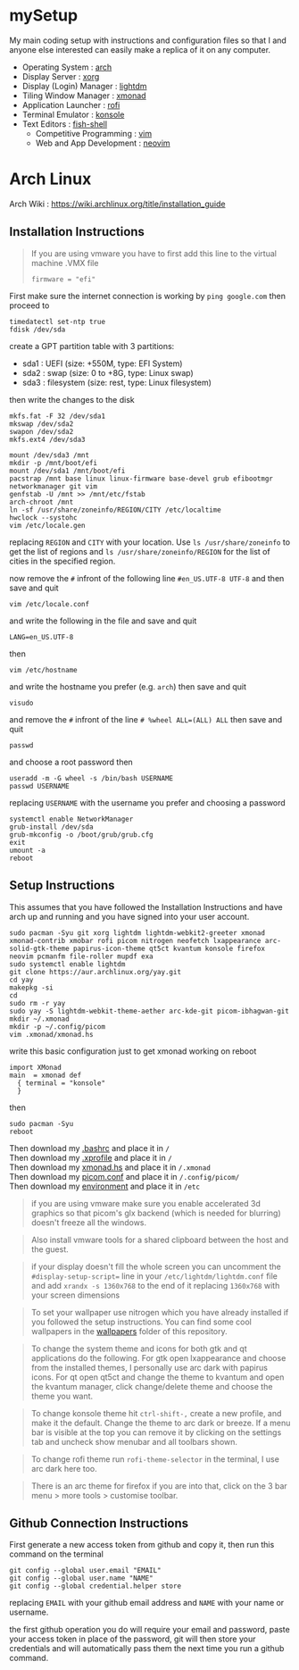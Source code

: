 # mySetup

My main coding setup with instructions and configuration files so that I and anyone else interested can easily make a replica of it on any computer.

- Operating System : [arch](./arch/)
- Display Server : [xorg](./xorg/)
- Display (Login) Manager : [lightdm](./lightdm/)
- Tiling Window Manager : [xmonad](./xmonad/)
- Application Launcher : [rofi]()
- Terminal Emulator : [konsole]()
- Text Editors : [fish-shell]()
  - Competitive Programming : [vim](./cpvim/)
  - Web and App Development : [neovim](./neovim/)

# Arch Linux

Arch Wiki : https://wiki.archlinux.org/title/installation_guide

## Installation Instructions

> If you are using vmware you have to first add this line to the virtual machine .VMX file
>
> ```
> firmware = "efi"
> ```

First make sure the internet connection is working by `ping google.com` then proceed to

```
timedatectl set-ntp true
fdisk /dev/sda
```

create a GPT partition table with 3 partitions:
  - sda1 : UEFI (size: +550M, type: EFI System)
  - sda2 : swap (size: 0 to +8G, type: Linux swap)
  - sda3 : filesystem (size: rest, type: Linux filesystem)

then write the changes to the disk

```
mkfs.fat -F 32 /dev/sda1
mkswap /dev/sda2
swapon /dev/sda2
mkfs.ext4 /dev/sda3

mount /dev/sda3 /mnt
mkdir -p /mnt/boot/efi
mount /dev/sda1 /mnt/boot/efi
pacstrap /mnt base linux linux-firmware base-devel grub efibootmgr networkmanager git vim 
genfstab -U /mnt >> /mnt/etc/fstab
arch-chroot /mnt
ln -sf /usr/share/zoneinfo/REGION/CITY /etc/localtime
hwclock --systohc
vim /etc/locale.gen
```

replacing `REGION` and `CITY` with your location. Use `ls /usr/share/zoneinfo` to get the list of regions and `ls /usr/share/zoneinfo/REGION` for the list of cities in the specified region.

now remove the `#` infront of the following line `#en_US.UTF-8 UTF-8` and then save and quit

```
vim /etc/locale.conf
```

and write the following in the file and save and quit

```
LANG=en_US.UTF-8
```

then

```
vim /etc/hostname
```

and write the hostname you prefer (e.g. `arch`) then save and quit

```
visudo
```

and remove the `#` infront of the line `# %wheel ALL=(ALL) ALL` then save and quit

```
passwd
```

and choose a root password then

```
useradd -m -G wheel -s /bin/bash USERNAME
passwd USERNAME
```

replacing `USERNAME` with the username you prefer and choosing a password

```
systemctl enable NetworkManager
grub-install /dev/sda
grub-mkconfig -o /boot/grub/grub.cfg
exit
umount -a
reboot
```

## Setup Instructions

This assumes that you have followed the Installation Instructions and have arch up and running and you have signed into your user account.

```
sudo pacman -Syu git xorg lightdm lightdm-webkit2-greeter xmonad xmonad-contrib xmobar rofi picom nitrogen neofetch lxappearance arc-solid-gtk-theme papirus-icon-theme qt5ct kvantum konsole firefox neovim pcmanfm file-roller mupdf exa
sudo systemctl enable lightdm
git clone https://aur.archlinux.org/yay.git
cd yay
makepkg -si
cd
sudo rm -r yay
sudo yay -S lightdm-webkit-theme-aether arc-kde-git picom-ibhagwan-git
mkdir ~/.xmonad
mkdir -p ~/.config/picom
vim .xmonad/xmonad.hs
```

write this basic configuration just to get xmonad working on reboot

```
import XMonad
main  = xmonad def
  { terminal = "konsole"
  }
```

then

```
sudo pacman -Syu
reboot
```

Then download my [.bashrc](./.bashrc) and place it in `/`			<br />
Then download my [.xprofile](./.xprofile) and place it in `/`			<br />
Then download my [xmonad.hs](./xmonad.hs) and place it in `/.xmonad`		<br />
Then download my [picom.conf](./picom.conf) and place it in `/.config/picom/`	<br />
Then download my [environment](./environment) and place it in `/etc`		<br />

> if you are using vmware make sure you enable accelerated 3d graphics so that picom's glx backend (which is needed for blurring) doesn't freeze all the windows.

> Also install vmware tools for a shared clipboard between the host and the guest.

> if your display doesn't fill the whole screen you can uncomment the `#display-setup-script=` line in your `/etc/lightdm/lightdm.conf` file and add `xrandx -s 1360x768` to the end of it replacing `1360x768` with your screen dimensions

> To set your wallpaper use nitrogen which you have already installed if you followed the setup instructions. You can find some cool wallpapers in the [wallpapers](./wallpapers) folder of this repository.

> To change the system theme and icons for both gtk and qt applications do the following. For gtk open lxappearance and choose from the installed themes, I personally use arc dark with papirus icons. For qt open qt5ct and change the theme to kvantum and open the kvantum manager, click change/delete theme and choose the theme you want.

> To change konsole theme hit `ctrl-shift-,` create a new profile, and make it the default. Change the theme to arc dark or breeze. If a menu bar is visible at the top you can remove it by clicking on the settings tab and uncheck show menubar and all toolbars shown.

> To change rofi theme run `rofi-theme-selector` in the terminal, I use arc dark here too.

> There is an arc theme for firefox if you are into that, click on the 3 bar menu > more tools > customise toolbar.

## Github Connection Instructions

First generate a new access token from github and copy it, then run this command on the terminal

```
git config --global user.email "EMAIL"
git config --global user.name "NAME"
git config --global credential.helper store
```

replacing `EMAIL` with your github email address and `NAME` with your name or username.

the first github operation you do will require your email and password, paste your access token in place of the password, git will then store your credentials and will automatically pass them the next time you run a github command.
